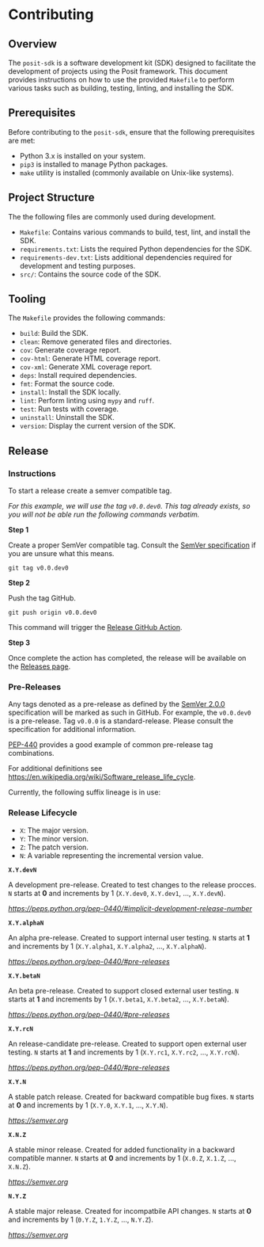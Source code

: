 # Contributing

## Overview

The `posit-sdk` is a software development kit (SDK) designed to facilitate the development of projects using the Posit framework. This document provides instructions on how to use the provided `Makefile` to perform various tasks such as building, testing, linting, and installing the SDK.

## Prerequisites

Before contributing to the `posit-sdk`, ensure that the following prerequisites are met:

- Python 3.x is installed on your system.
- `pip3` is installed to manage Python packages.
- `make` utility is installed (commonly available on Unix-like systems).

## Project Structure

The the following files are commonly used during development.

- `Makefile`: Contains various commands to build, test, lint, and install the SDK.
- `requirements.txt`: Lists the required Python dependencies for the SDK.
- `requirements-dev.txt`: Lists additional dependencies required for development and testing purposes.
- `src/`: Contains the source code of the SDK.

## Tooling

The `Makefile` provides the following commands:

- `build`: Build the SDK.
- `clean`: Remove generated files and directories.
- `cov`: Generate coverage report.
- `cov-html`: Generate HTML coverage report.
- `cov-xml`: Generate XML coverage report.
- `deps`: Install required dependencies.
- `fmt`: Format the source code.
- `install`: Install the SDK locally.
- `lint`: Perform linting using `mypy` and `ruff`.
- `test`: Run tests with coverage.
- `uninstall`: Uninstall the SDK.
- `version`: Display the current version of the SDK.

## Release

### Instructions

To start a release create a semver compatible tag.

_For this example, we will use the tag `v0.0.dev0`. This tag already exists, so you will not be able run the following commands verbatim._


**Step 1**

Create a proper SemVer compatible tag. Consult the [SemVer specification](https://semver.org/spec/v2.0.0.html) if you are unsure what this means.

`git tag v0.0.dev0`

**Step 2**

Push the tag GitHub.

`git push origin v0.0.dev0`

This command will trigger the [Release GitHub Action](https://github.com/posit-dev/posit-sdk-py/actions/workflows/release.yaml).

**Step 3**

Once complete the action has completed, the release will be available on the [Releases page](https://github.com/posit-dev/posit-sdk-py/releases).

### Pre-Releases

Any tags denoted as a pre-release as defined by the [SemVer 2.0.0](https://semver.org/spec/v2.0.0.html) specification will be marked as such in GitHub. For example, the `v0.0.dev0` is a pre-release. Tag `v0.0.0` is a standard-release. Please consult the specification for additional information.

[PEP-440](https://peps.python.org/pep-0440/#summary-of-permitted-suffixes-and-relative-ordering) provides a good example of common pre-release tag combinations.

For additional definitions see https://en.wikipedia.org/wiki/Software_release_life_cycle.

Currently, the following suffix lineage is in use:

### Release Lifecycle

- `X`: The major version.
- `Y`: The minor version.
- `Z`: The patch version.
- `N`: A variable representing the incremental version value.

**`X.Y.devN`**

A development pre-release. Created to test changes to the release procces. `N` starts at **0** and increments by 1 (`X.Y.dev0`, `X.Y.dev1`, ..., `X.Y.devN`).

*https://peps.python.org/pep-0440/#implicit-development-release-number*

**`X.Y.alphaN`**

An alpha pre-release. Created to support internal user testing. `N` starts at **1** and increments by 1 (`X.Y.alpha1`, `X.Y.alpha2`, ..., `X.Y.alphaN`).

*https://peps.python.org/pep-0440/#pre-releases*

**`X.Y.betaN`**

An beta pre-release. Created to support closed external user testing. `N` starts at **1** and increments by 1 (`X.Y.beta1`, `X.Y.beta2`, ..., `X.Y.betaN`).

*https://peps.python.org/pep-0440/#pre-releases*


**`X.Y.rcN`**

An release-candidate pre-release. Created to support open external user testing. `N` starts at **1** and increments by 1 (`X.Y.rc1`, `X.Y.rc2`, ..., `X.Y.rcN`).

*https://peps.python.org/pep-0440/#pre-releases*

**`X.Y.N`**

A stable patch release. Created for backward compatible bug fixes. `N` starts at **0** and increments by 1 (`X.Y.0`, `X.Y.1`, ..., `X.Y.N`).

*https://semver.org*

**`X.N.Z`**

A stable minor release. Created for added functionality in a backward compatible manner. `N` starts at **0** and increments by 1 (`X.0.Z`, `X.1.Z`, ..., `X.N.Z`).

*https://semver.org*

**`N.Y.Z`**

A stable major release. Created for incompatbile API changes. `N` starts at **0** and increments by 1 (`0.Y.Z`, `1.Y.Z`, ..., `N.Y.Z`).

*https://semver.org*
